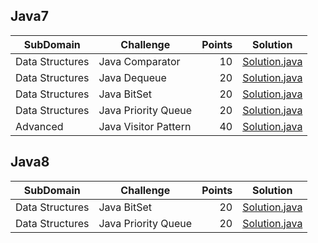 ## Java7
| SubDomain | Challenge | Points | Solution |
|-----------|-----------|-------:|----------|
|Data Structures|Java Comparator|10|[Solution.java](Data%20Structures/Java%20Comparator/Solution.java)|
|Data Structures|Java Dequeue|20|[Solution.java](Data%20Structures/Java%20Dequeue/Solution.java)|
|Data Structures|Java BitSet|20|[Solution.java](Data%20Structures/Java%20BitSet/Solution(Java7).java)|
|Data Structures|Java Priority Queue|20|[Solution.java](Data%20Structures/Java%20Priority%20Queue/Solution(Java7).java)|
|Advanced|Java Visitor Pattern|40|[Solution.java](Advanced/Java%20Visitor%20Pattern/Solution.java)|

## Java8
| SubDomain | Challenge | Points | Solution |
|-----------|-----------|-------:|----------|
|Data Structures|Java BitSet|20|[Solution.java](Data%20Structures/Java%20BitSet/Solution(Java8).java)|
|Data Structures|Java Priority Queue|20|[Solution.java](Data%20Structures/Java%20Priority%20Queue/Solution(Java8).java)|

